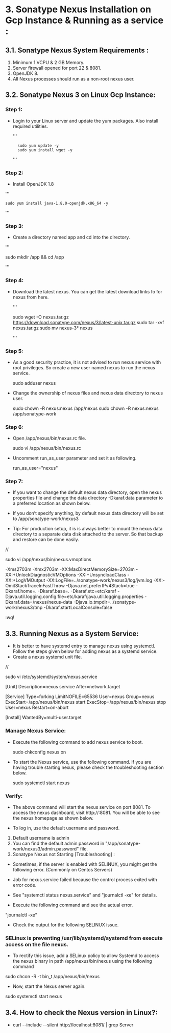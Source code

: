 
# 3. Sonatype Nexus Installation on Gcp Instance & Running as a service :


## 3.1. Sonatype Nexus System Requirements :

1. Minimum 1 VCPU & 2 GB Memory.
2. Server firewall opened for port 22 & 8081.
3. OpenJDK 8.
4. All Nexus processes should run as a non-root nexus user.



## 3.2. Sonatype Nexus 3 on Linux Gcp Instance:


### Step 1: 

+ Login to your Linux server and update the yum packages. Also install required utilities.

  '''

        sudo yum update -y
     	sudo yum install wget -y
  '''


### Step 2: 


+ Install OpenJDK 1.8


 '''
 
    sudo yum install java-1.8.0-openjdk.x86_64 -y

'''

### Step 3: 


+ Create a directory named app and cd into the directory.

 '''
   
   sudo mkdir /app && cd /app

 '''


### Step 4: 


+ Download the latest nexus. You can get the latest download links fo for nexus from here.


  '''
  
  sudo wget -O nexus.tar.gz https://download.sonatype.com/nexus/3/latest-unix.tar.gz
  sudo tar -xvf nexus.tar.gz
  sudo mv nexus-3* nexus

  '''

### Step 5: 

+ As a good security practice, it is not advised to run nexus service with root privileges. So create a new user named nexus to run the nexus service.

  sudo adduser nexus


+ Change the ownership of nexus files and nexus data directory to nexus user.

  sudo chown -R nexus:nexus /app/nexus
  sudo chown -R nexus:nexus /app/sonatype-work


### Step 6: 

+ Open /app/nexus/bin/nexus.rc file.


   sudo vi  /app/nexus/bin/nexus.rc


+  Uncomment run_as_user parameter and set it as following.

   run_as_user="nexus"



### Step 7: 

+ If you want to change the default nexus data directory, open the nexus properties file and change the data directory 
  -Dkaraf.data parameter to a preferred location as shown below. 
+ If you don’t specify anything, by default nexus data directory will be set to /app/sonatype-work/nexus3


+ Tip: For production setup, it is is always better to mount the nexus data directory to a separate data disk attached to the server.
       So that backup and restore can be done easily.


//


sudo vi /app/nexus/bin/nexus.vmoptions

-Xms2703m
-Xmx2703m
-XX:MaxDirectMemorySize=2703m
-XX:+UnlockDiagnosticVMOptions
-XX:+UnsyncloadClass
-XX:+LogVMOutput
-XX:LogFile=../sonatype-work/nexus3/log/jvm.log
-XX:-OmitStackTraceInFastThrow
-Djava.net.preferIPv4Stack=true
-Dkaraf.home=.
-Dkaraf.base=.
-Dkaraf.etc=etc/karaf
-Djava.util.logging.config.file=etc/karaf/java.util.logging.properties
-Dkaraf.data=/nexus/nexus-data
-Djava.io.tmpdir=../sonatype-work/nexus3/tmp
-Dkaraf.startLocalConsole=false

:wq!



## 3.3. Running Nexus as a System Service:

+ It is better to have systemd entry to manage nexus using systemctl. Follow the steps given below for adding nexus as a systemd service.
+ Create a nexus systemd unit file.


//



sudo vi /etc/systemd/system/nexus.service

[Unit]
Description=nexus service
After=network.target

[Service]
Type=forking
LimitNOFILE=65536
User=nexus
Group=nexus
ExecStart=/app/nexus/bin/nexus start
ExecStop=/app/nexus/bin/nexus stop
User=nexus
Restart=on-abort

[Install]
WantedBy=multi-user.target


### Manage Nexus Service:


+ Execute the following command to add nexus service to boot.

  sudo chkconfig nexus on


+ To start the Nexus service, use the following command. If you are having trouble starting nexus, please check the troubleshooting section below.

  sudo systemctl start nexus


### Verify:

+ The above command will start the nexus service on port 8081. To access the nexus dashboard, 
  visit http://:8081. You will be able to see the nexus homepage as shown below.


+ To log in, use the default username and password.

1. Default username is admin
2. You can find the default admin password in "/app/sonatype-work/nexus3/admin.password" file. 
3. Sonatype Nexus not Starting [Troubleshooting] :

+ Sometimes, if the server is enabled with SELINUX, you might get the following error. (Commonly on Centos Servers)
+ Job for nexus.service failed because the control process exited with error code.
+ See "systemctl status nexus.service" and "journalctl -xe" for details.

+ Execute the following command and see the actual error.

 "journalctl -xe"


+ Check the output for the following SELINUX issue.

### SELinux is preventing /usr/lib/systemd/systemd from execute access on the file nexus.

+ To rectify this issue, add a SELinux policy to allow Systemd to access the nexus binary in path /app/nexus/bin/nexus using the following command

 sudo chcon -R -t bin_t /app/nexus/bin/nexus

+ Now, start the Nexus server again.

 sudo systemctl start nexus



## 3.4. How to check the Nexus version in Linux?:

+ curl --include --silent http://localhost:8081/ | grep Server

